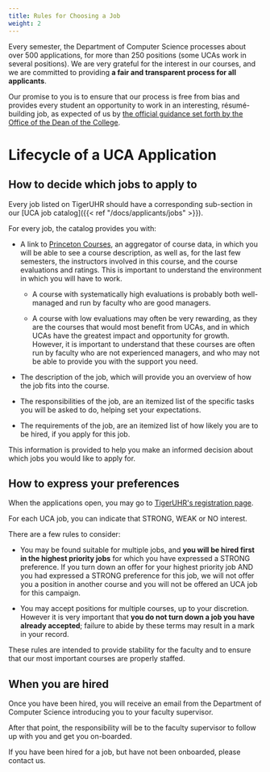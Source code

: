 ```yaml
---
title: Rules for Choosing a Job
weight: 2
---
```


Every semester, the Department of Computer Science processes about over 500 applications, for more than 250 positions (some UCAs work in several positions). We are very grateful for the interest in our courses, and we are committed to providing **a fair and transparent process for all applicants**.

Our promise to you is to ensure that our process is free from bias and provides every student an opportunity to work in an interesting, résumé-building job, as expected of us by [the official guidance set forth by the Office of the Dean of the College](https://odoc.princeton.edu/policy-undergraduate-course-assistants).

# Lifecycle of a UCA Application

## How to decide which jobs to apply to

Every job listed on TigerUHR should have a corresponding sub-section in our [UCA job catalog]({{< ref "/docs/applicants/jobs" >}}).

For every job, the catalog provides you with:

- A link to [Princeton Courses](https://www.princetoncourses.com), an aggregator of course data, in which you will be able to see a course description, as well as, for the last few semesters, the instructors involved in this course, and the course evaluations and ratings. This is important to understand the environment in which you will have to work.

  - A course with systematically high evaluations is probably both well-managed and run by faculty who are good managers.

  - A course with low evaluations may often be very rewarding, as they are the courses that would most benefit from UCAs, and in which UCAs have the greatest impact and opportunity for growth. However, it is important to understand that these courses are often run by faculty who are not experienced managers, and who may not be able to provide you with the support you need.

- The description of the job, which will provide you an overview of how the job fits into the course.

- The responsibilities of the job, are an itemized list of the specific tasks you will be asked to do, helping set your expectations.

- The requirements of the job, are an itemized list of how likely you are to be hired, if you apply for this job.

This information is provided to help you make an informed decision about which jobs you would like to apply for.

## How to express your preferences

When the applications open, you may go to [TigerUHR's registration page](https://www.tigeruhr.io/register/).

For each UCA job, you can indicate that STRONG, WEAK or NO interest.

There are a few rules to consider:

- You may be found suitable for multiple jobs, and **you will be hired first in the highest priority jobs** for which you have expressed a STRONG preference. If you turn down an offer for your highest priority job AND you had expressed a STRONG preference for this job, we will not offer you a position in another course and you will not be offered an UCA job for this campaign.

- You may accept positions for multiple courses, up to your discretion. However it is very important that **you do not turn down a job you have already accepted**; failure to abide by these terms may result in a mark in your record.

These rules are intended to provide stability for the faculty and to ensure that our most important courses are properly staffed.

## When you are hired

Once you have been hired, you will receive an email from the Department of Computer Science introducing you to your faculty supervisor.

After that point, the responsibility will be to the faculty supervisor to follow up with you and get you on-boarded.

If you have been hired for a job, but have not been onboarded, please contact us.
